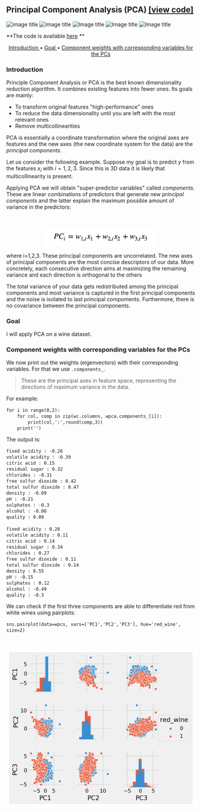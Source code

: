 ## Principal Component Analysis (PCA) [[view code]]( https://github.com/rjwizecom/unsupervised_machine_learning/blob/main/pca/notebooks/pca_wines.ipynb) 
![image title](https://img.shields.io/badge/python-v3.6-green.svg) ![image title](https://img.shields.io/badge/ntlk-v3.2.5-yellow.svg) ![Image title](https://img.shields.io/badge/sklearn-0.19.1-orange.svg) ![Image title](https://img.shields.io/badge/pandas-0.22.0-red.svg) ![Image title](https://img.shields.io/badge/matplotlib-v2.1.2-orange.svg)

**The code is available [here]( https://github.com/rjwizecom/unsupervised_machine_learning/blob/main/pca/notebooks/pca_wines.ipynb) **

<p align="center">
  <a href="#intro"> Introduction </a> •
  <a href="#goal"> Goal </a> •
  <a href="#eig"> Component weights with corresponding variables for the PCs </a> 
</p> 


<a id = 'expvar'></a>
<a id = 'intro'></a>
### Introduction

Principle Component Analysis or PCA is the best known dimensionality reduction algorithm. It combines existing features into fewer ones. Its goals are mainly:
- To transform original features "high-performance" ones
- To reduce the data dimensionality until you are left with the most relevant ones
- Remove multicollinearities

PCA is essentially a coordinate transformation where the original axes are features and the new axes (the new coordinate system for the data) are the *principal components*.

Let us consider the following example. Suppose my goal is to predict $y$ from the features $x_i$ with $i=1,2,3$. Since this is 3D data it is likely that multicollinearity is present. 

Applying PCA we will obtain "super-predictor variables" called *components*. These are linear combinations of predictors that generate new *principal components* and the latter explain the maximum possible amount of variance in the predictors:

<br/>
<p align="center">
  <img src='images/pca_comp.png' width="300">
</p>
where i=1,2,3. These principal components are uncorrelated. The new axes of principal components are the most concise descriptors of our data. More concretely, each consecutive direction aims at maximizing the remaining variance and each direction is orthogonal to the others

The total variance of your data gets redistributed among the principal components and most variance is captured in the first principal components and the noise is isolated to last principal compoments. Furthermore, there is no covariance between the principal components.

<a id = 'goal'></a>
### Goal

I will apply PCA on a wine dataset.

<a id = 'imp'></a>
### Component weights with corresponding variables for the PCs
We now print out the weights (eigenvectors) with their corresponding variables. For that we use `.components_`. 

> These are the principal axes in feature space, representing the directions of maximum variance in the data. 

For example:

```
for i in range(0,2):
    for col, comp in zip(wc.columns, wpca.components_[i]):
        print(col,':',round(comp,3))
    print('')
```
The output is:
```
fixed acidity : -0.26
volatile acidity : -0.39
citric acid : 0.15
residual sugar : 0.32
chlorides : -0.31
free sulfur dioxide : 0.42
total sulfur dioxide : 0.47
density : -0.09
pH : -0.21
sulphates : -0.3
alcohol : -0.06
quality : 0.09

fixed acidity : 0.26
volatile acidity : 0.11
citric acid : 0.14
residual sugar : 0.34
chlorides : 0.27
free sulfur dioxide : 0.11
total sulfur dioxide : 0.14
density : 0.55
pH : -0.15
sulphates : 0.12
alcohol : -0.49
quality : -0.3
```
We can check if the first three components are able to differentiate red from white wines using pairplots:

```
sns.pairplot(data=wpcs, vars=['PC1','PC2','PC3'], hue='red_wine', size=2)
```
<br/>
<p align="center">
  <img src='images/hist_PC.png' width="600">
</p>
